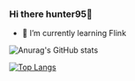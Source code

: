 ### Hi there hunter95👋
- 🌱 I’m currently learning Flink

![Anurag's GitHub stats](https://github-readme-stats.vercel.app/api?username=hunter95671&show_icons=true&theme=synthwave)

[![Top Langs](https://github-readme-stats.vercel.app/api/top-langs/?username=hunter95671&layout=compact)](https://github.com/anuraghazra/github-readme-stats)
<!--
**hunter95671/hunter95671** is a ✨ _special_ ✨ repository because its `README.md` (this file) appears on your GitHub profile.

Here are some ideas to get you started:

- 🔭 I’m currently working on ...
- 👯 I’m looking to collaborate on ...
- 🤔 I’m looking for help with ...
- 💬 Ask me about ...
- 📫 How to reach me: ...
- 😄 Pronouns: ...
- ⚡ Fun fact: ...
-->
